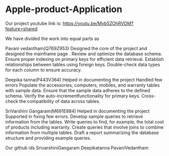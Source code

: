 # Apple-product-Application
Our project youtube link is:
https://youtu.be/Myb5ZOhRVDM?feature=shared

We have divided the work into equal parts as

Pavani vedantham(Q769Z953)
Designed the core of the project and designed the mainframe page . Review and optimize the database schema.
Ensure proper indexing on primary keys for efficient data retrieval.
Establish relationships between tables using foreign keys.
Double-check data types for each column to ensure accuracy.

Deepika tanna(P443V364)
Helped in documenting the project Handled few errors
Populate the accessories, computers, mobiles, and warranty tables with sample data.
Ensure that the sample data adheres to the defined schema.
Verify the auto-incrementfunctionality for primary keys.
Cross-check the compatibility of data across tables.

SriVarshini Gangaram(M691E884)
Helped in documenting the project Supported in fixing few errors.
Develop sample queries to retrieve information from the tables.
Write queries to find, for example, the total cost of products including warranty.
Create queries that involve joins to combine information from multiple tables.
Draft a report summarizing the database structure and providing example queries.

Our github ids
SrivarshiniGangaram
Deepikatanna
PavaniVedantham

